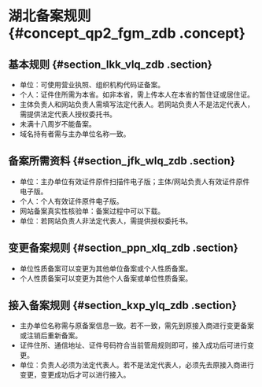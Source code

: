 # 湖北备案规则 {#concept_qp2_fgm_zdb .concept}

## 基本规则 {#section_lkk_vlq_zdb .section}

-   单位：可使用营业执照、组织机构代码证备案。
-   个人：证件住所需为本省。如非本省，需上传本人在本省的暂住证或居住证。
-   主体负责人和网站负责人需填写法定代表人。若网站负责人不是法定代表人，需提供法定代表人授权委托书。
-   未满十八周岁不能备案。
-   域名持有者需与主办单位名称一致。

## 备案所需资料 {#section_jfk_wlq_zdb .section}

-   单位：主办单位有效证件原件扫描件电子版；主体/网站负责人有效证件原件电子版。
-   个人：个人有效证件原件电子版。
-   网站备案真实性核验单：备案过程中可以下载。
-   单位：若网站负责人非法定代表人，需提供授权委托书。

## 变更备案规则 {#section_ppn_xlq_zdb .section}

-   单位性质备案可以变更为其他单位备案或个人性质备案。
-   个人性质备案可以变更为其他个人备案或单位性质备案。

## 接入备案规则 {#section_kxp_ylq_zdb .section}

-   主办单位名称需与原备案信息一致。若不一致，需先到原接入商进行变更备案或注销后重新备案。
-   证件住所、通信地址、证件号码符合当前管局规则即可，接入成功后可进行变更。
-   单位：负责人必须为法定代表人。若不是法定代表人，必须先去原接入商进行变更，变更成功后才可以进行接入。

